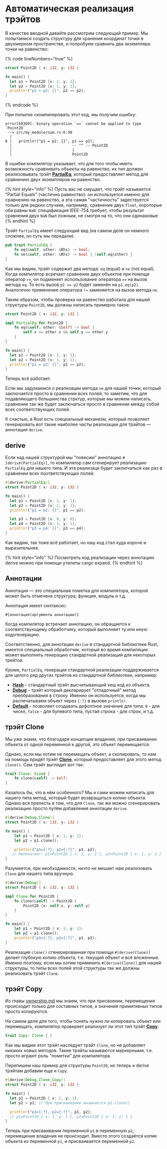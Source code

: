 # Автоматическая реализация трэйтов

В качестве вводной давайте рассмотрим следующий пример. Мы попытаемся создать структуру для хранения координат точки в двухмерном пространстве, и попробуем сравнить два экземпляра точки на равенство:

{% code lineNumbers="true" %}
```rust
struct Point2D { x: i32, y: i32 }

fn main() {
  let p1 = Point2D {x: 1, y: 1};
  let p2 = Point2D {x: 1, y: 1};
  println!("p1 = p2: {}", p1 == p2);
}
```
{% endcode %}

При попытке скомпилировать этот код, мы получим ошибку:

```
error[E0369]: binary operation `==` cannot be applied to type `Point2D`
 --> src/my_module/num.rs:6:30
  |
6 |   println!("p1 = p2: {}", p1 == p2);
  |                           -- ^^ -- Point2D
  |                           |
  |                           Point2D
```

В ошибке компилятор указывает, что для того чтобы иметь возможность сравнивать объекты на равенство, их тип должен реализовывать трэйт [**PartialEq**](https://doc.rust-lang.org/std/cmp/trait.PartialEq.html), который предоставляет метод для сравнению двух экземпляров на равенство.

{% hint style="info" %}
Пусть вас не смущает, что трэйт называется "Partial Equals" (частично равенство): он используется именно для сравнению на равенство, а эта самая "частичность" задествуется только для редких случаев, например, сравнение двух `float`, короторые оба равны `NaN`: спецификация IEEE-754 требует, чтобы результат сравнения двух `NaN` был ложным, не смотря на то, что они одинаковые
{% endhint %}

Трэйт `PartialEq` имеет следующий вид (на самом деле он немного сложнее, но суть мы передали):

```rust
pub trait PartialEq {
    fn eq(&self, other: &Rhs) -> bool;
    fn ne(&self, other: &Rhs) -> bool { !self.eq(other) }
}
```

Как мы видим, трэйт содержит два метода: `eq` (equal) и `ne` (not equal). Когда компилятор всречает сравнение двух объектов при помощи оператор `==`, он подменяет использование оператора `==` на вызов метода `eq`. То есть вызов `p1 == p2` будет заменён на `p1.eq(p2)`. Аналогично применение оператора `!=`  заменяется на вызов метода `ne`.

Таким образом, чтобы проверка на равенство работала для нашей структуры `Point2D`, мы должны написать примерно такое:

```rust
struct Point2D { x: i32, y: i32 }

impl PartialEq for Point2D {
    fn eq(&self, other: &Self) -> bool {
        self.x == other.x && self.y == other.y
    }
}

fn main() {
  let p1 = Point2D {x: 1, y: 1};
  let p2 = Point2D {x: 1, y: 1};
  println!("p1 = p2: {}", p1 == p2);
}
```

Теперь всё работает.

Если мы задумаемся о реализации метода `ne` для нашей точки, который заключается просто в сравнении всех полей, то заметим, что для подавляющего большинства стрктур, которые мы можем написать, сравнение так же будет заключаться просто в сравнении между собой всех соответствующих полей.

К счастью, в Rust есть специальный механизм, который позволяет генерировать вот такие наиболее часты реализации для трэйтов  — аннотация `derive`.

## derive

Если над нашей структурой мы "повесим" аннотацию `#[derive(PartialEq)]`, то компилятор сам сгенерирует реализацию `PartialEq` для нашего типа. И эта реализаця будет заключаться как раз в сравнении всех поответствующих полей:

```rust
#[derive(PartialEq)]
struct Point2D { x: i32, y: i32 }

fn main() {
  let p1 = Point2D {x: 1, y: 1};
  let p2 = Point2D {x: 1, y: 1};
  println!("p1 = p2: {}", p1 == p2);

  let p3 = Point2D {x: 0, y: 0};
  let p4 = Point2D {x: 1, y: 1};
  println!("p3 = p4: {}", p3 == p4);
}
```

Как видим, так тоже всё работает, но наш код стал куда короче и выразительнее.

{% hint style="info" %}
Посмотреть код реализации через аннотацию derive можно при помощи утилиты cargo expand.
{% endhint %}

## Аннотации

Аннотация — это специальная пометка для компилятора, которой может быть отмечена структура, функция, модуль и т.д.

Аннотация имеет синтаксис:

```
#[аннотация(аргументы аннотации)]
```

Когда компилятор встречает аннотацию, он обращается к соответствующему обработчику, который выполняет ту или иную кодогенерацию.

Соответственно, для аннотации `derive` в стандартной библиотеке Rust, имеется специальный обработчик, который во время компиляции может выполнять генерацию стандартной реализаций для некоторых трейтов.

Кроме, `PartialEq`, генерация стандартной реализации поддерживается для целого ряд других трэйтов из стандартной библиотеки, например:

* [**Hash**](https://doc.rust-lang.org/std/hash/trait.Hash.html) – стандартный трэйт высчитывающий хеш код из объекта.
* [**Debug**](https://doc.rust-lang.org/std/fmt/trait.Debug.html) – трэйт который декларирует "отладочный" метод преобразования в строку. Именно он используется, когда мы распечатываем объект через `{:?}` в вызове `println!`.
* [**Default**](https://doc.rust-lang.org/std/default/trait.Default.html) - позволяет создавать дефолтное значение для типа: `0` - для чисел, `false` - для булевого типа, пустая строка - для строк, и т.д.

## трэйт Clone

Мы уже знаем, что благодаря концепции владения, при присваивании объекта от одной переменной к другой, это объект перемещается.

Однако, если мы хотим не перемещать объект, а скопировать, то нам на помощь придёт трэйт [**Clone**](https://doc.rust-lang.org/std/clone/trait.Clone.html), который предоставляет для этого метод `clone()`. Сам трэйт выглядит вот так:

```rust
trait Clone: Sized {
    fn clone(&self) -> Self;
}
```

Казалось бы, что в нём особенного? Мы и сами можем написать для нашего типа метод, который будет возвращаться копию объекта. Однако вся прелесть в том, что для `Clone`, так же можно сгенерировать реализацию просто путём добавления аннотации `derive`.

```rust
#[derive(Debug,Clone)]
struct Point2D { x: i32, y: i32 }

fn main() {
    let p1 = Point2D { x: 1, y: 1};
    let p2 = p1.clone();

    println!("p1={:?}, p2={:?}", p1, p2);
   // Напечатает: p1=Point2D { x: 1, y: 1 }, p2=Point2D { x: 1, y: 1 }
}
```

Разумеется, при необходимости, ничто не мешает нам реализовать `Clone` для нашего типа вручную.

```rust
#[derive(Debug)]
struct Point2D { x: i32, y: i32 }

impl Clone for Point2D {
    fn clone(&self) -> Point2D {
        Point2D {x: self.x, y: self.y}
    }
}

fn main() {
    let p1 = Point2D { x: 1, y: 1};
    let p2 = p1.clone();
    println!("p1={:?}, p2={:?}", p1, p2);
}
```

Реализация `clone()` сгенерированная при помощи `#[derive(Clone)]` делает глубокую копию объекта, т.е. текущий объект и всё вложенные. Именно поэтому, если мы хотим применить `#[derive(Clone)]` для нашей структуры, то типы всех полей этой структуры так же должны реализовать трэйт `Clone`.

## трэйт Copy

Из главы [ownership.md](ownership.md "mention") мы знаем, что при присвоении, перемещение происходит только для составных типов, а значения примитивных типов просто копируются.

На самом деле для того, чтобы понять нужно ли копировать объект или перемещать, компилятор проверяет реализует ли этот тип трэйт [**Copy**](https://doc.rust-lang.org/std/marker/trait.Copy.html).&#x20;

```rust
trait Copy: Clone { }
```

Как мы видим этот трэйт наследует трэйт `Clone`, но не добавляет никаких новых методов. Такие трэйты называются маркерными, т.е. просто играют роль "пометки" для компилятора.

Перепишем наш пример для структуры `Point2D`, но теперь к derive трэйтам добавим еще и `Copy`.

```rust
#[derive(Debug,Clone,Copy)]
struct Point2D { x: i32, y: i32 }

fn main() {
  let p1 = Point2D { x: 1, y: 1};
  let p2 = p1; // При присваивании вызывается p1.clone()

  println!("p1={:?}, p2={:?}", p1, p2);
  // p1=Point2D { x: 1, y: 1 }, p2=Point2D { x: 1, y: 1 }
}
```

Теперь при присваивании переменной `p1` в переменную `p2`, перемещение владения не происходит. Вместо этого создаётся копия объекта из переменной `p1`, и присваивается переменной `p2`.
